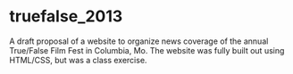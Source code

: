 truefalse_2013
==============

A draft proposal of a website to organize news coverage of the annual True/False Film Fest in Columbia, Mo. The website was fully built out using HTML/CSS, but was a class exercise.
